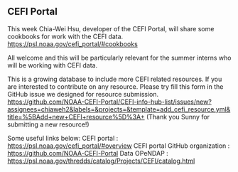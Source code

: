 ## CEFI Portal

This week Chia-Wei Hsu, developer of the CEFI Portal, will share some cookbooks for work with the CEFI data.  https://psl.noaa.gov/cefi_portal/#cookbooks

All welcome and this will be particularly relevant for the summer interns who will be working with CEFI data.

This is a growing database to include more CEFI related resources. If you are interested to contribute on any resource. Please try fill this form in the GitHub issue we designed for resource submission. https://github.com/NOAA-CEFI-Portal/CEFI-info-hub-list/issues/new?assignees=chiaweh2&labels=&projects=&template=add_cefi_resource.yml&title=%5BAdd+new+CEFI+resource%5D%3A+  (Thank you Sunny for submitting a new resource!)

Some useful links below:
CEFI portal : https://psl.noaa.gov/cefi_portal/#overview 
CEFI portal GitHub organization : https://github.com/NOAA-CEFI-Portal 
Data OPeNDAP : https://psl.noaa.gov/thredds/catalog/Projects/CEFI/catalog.html 
